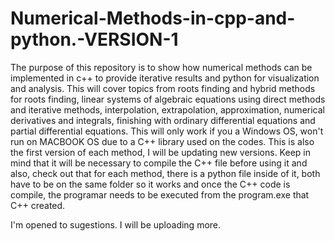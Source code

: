 # Numerical-Methods-in-cpp-and-python.-VERSION-1
The purpose of this repository is to show how numerical methods can be implemented in c++ to provide iterative results and python for visualization and analysis. This will cover topics from roots finding and hybrid methods for roots finding, linear systems of algebraic equations using direct methods and iterative methods, interpolation, extrapolation, approximation, numerical derivatives and integrals, finishing with ordinary differential equations and partial differential equations. 
This will only work if you a Windows OS, won't run on MACBOOK OS due to a C++ library used on the codes.
This is also the first version of each method, I will be updating new versions. 
Keep in mind that it will be necessary to compile the C++ file before using it and also, check out that for each method, there is a python file inside of it, both have to be on the same folder so it works and once the C++ code is compile, the programar needs to be executed from the program.exe that C++ created. 

I'm opened to sugestions. I will be uploading more.
